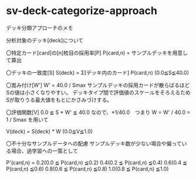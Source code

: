 # sv-deck-categorize-approach
デッキ分類アプローチのメモ

分析対象のデッキ[deck]について

〇特定カード[card]の[n]枚目の採用率[P]
P(card,n) = サンプルデッキを用意して算出

〇デッキの一致度[S]
S(deck) = Σ[デッキ内のカード] P(card,n) (0.0≦S≦40.0)

〇嵩み付け[W']
W' = 40.0 / Smax
サンプルデッキの採用カードが散らばるほどSの値は小さくなりやすい。
デッキタイプ間で評価値のスケールをそろえるためSが取りうる最大値をもとにかさみづけする。

〇評価関数[V]
0.0 ≦ S * W' ≦ 40.0
なので、*1/40.0　つまり
W = W' / 40.0 = 1 / Smax
を用いて

V(deck) = S(deck) * W (0.0≦V≦1.0)

〇不十分なサンプルデータへの配慮
サンプルデッキ数が少ない場合や偏っている場合、過学習への一策として

P'(card,n) = 
  0.2(0.0 ≦ P(card,n) ≦0.2)
  0.4(0.2 ≦ P(card,n) ≦0.4)
  0.6(0.4 ≦ P(card,n) ≦0.6)
  0.8(0.6 ≦ P(card,n) ≦0.8)
  1.0(0.8 ≦ P(card,n) ≦1.0)

